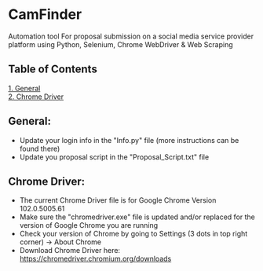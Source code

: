 # CamFinder
Automation tool For proposal submission on a social media service provider platform using Python, Selenium, Chrome WebDriver & Web Scraping

## Table of Contents
[1. General](#General)  
[2. Chrome Driver](#Chrome-Driver)  

## General:
  - Update your login info in the "Info.py" file (more instructions can be found there)
  - Update you proposal script in the "Proposal_Script.txt" file

## Chrome Driver:
  - The current Chrome Driver file is for Google Chrome Version 102.0.5005.61
  - Make sure the "chromedriver.exe" file is updated and/or replaced for the version of Google Chrome you are running
  - Check your version of Chrome by going to Settings (3 dots in top right corner) -> About Chrome
  - Download Chrome Driver here: https://chromedriver.chromium.org/downloads
